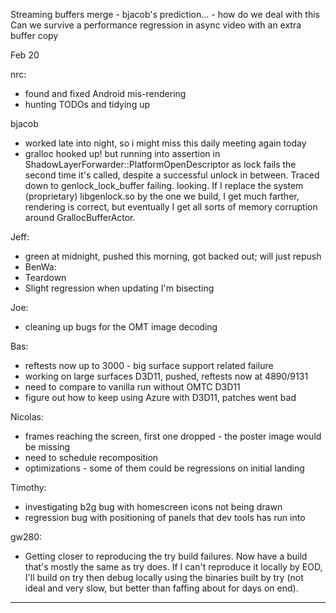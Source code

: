 Streaming buffers merge - bjacob's prediction… - how do we deal with this
Can we survive a performance regression in async video with an extra buffer copy


Feb 20


nrc:
* found and fixed Android mis-rendering
* hunting TODOs and tidying up

bjacob
* worked late into night, so i might miss this daily meeting again today
* gralloc hooked up! but running into assertion in ShadowLayerForwarder::PlatformOpenDescriptor as lock fails the second time it's called, despite a successful unlock in between. Traced down to genlock_lock_buffer failing. looking. If I replace the system (proprietary) libgenlock.so by the one we build, I get much farther, rendering is correct, but eventually I get all sorts of memory corruption around GrallocBufferActor.

Jeff:
* green at midnight, pushed this morning, got backed out; will just repush
* BenWa:
* Teardown
* Slight regression when updating I'm bisecting

Joe:
* cleaning up bugs for the OMT image decoding

Bas:
* reftests now up to 3000 - big surface support related failure
* working on large surfaces D3D11, pushed, reftests now at 4890/9131
* need to compare to vanilla run without OMTC D3D11
* figure out how to keep using Azure with D3D11, patches went bad

Nicolas:
* frames reaching the screen, first one dropped - the poster image would be missing
* need to schedule recomposition
* optimizations - some of them could be regressions on initial landing

Timothy:
* investigating b2g bug with homescreen icons not being drawn
* regression bug with positioning of panels that dev tools has run into

gw280:
 - Getting closer to reproducing the try build failures. Now have a build that's mostly the same as try does. If I can't reproduce it locally by EOD, I'll build on try then debug locally using the binaries built by try (not ideal and very slow, but better than faffing about for days on end).

________________


